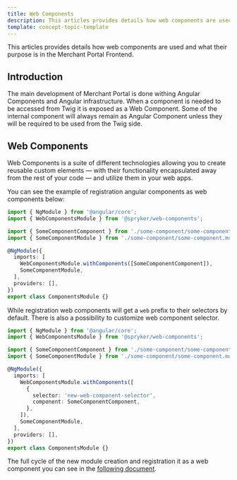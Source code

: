 ```yaml
---
title: Web Components
description: This articles provides details how web components are used and what their purpose is in the Merchant Portal Frontend.
template: concept-topic-template
---
```


This articles provides details how web components are used and what their purpose is in the Merchant Portal Frontend.

## Introduction

The main development of Merchant Portal is done withing Angular Components and Angular infrastructure. When a component is needed to be accessed from Twig it is exposed as a Web Component.
Some of the internal component will always remain as Angular Component unless they will be required to be used from the Twig side.

## Web Components

Web Components is a suite of different technologies allowing you to create reusable custom elements — with their functionality encapsulated away from the rest of your code — and utilize them in your web apps.

You can see the example of registration angular components as web components below:

```ts
import { NgModule } from '@angular/core';
import { WebComponentsModule } from '@spryker/web-components';

import { SomeComponentComponent } from './some-component/some-component.component';
import { SomeComponentModule } from './some-component/some-component.module';

@NgModule({
  imports: [
    WebComponentsModule.withComponents([SomeComponentComponent]),
    SomeComponentModule,
  ],
  providers: [],
})
export class ComponentsModule {}
```

While registration web components will get a `web` prefix to their selectors by default. There is also a possibility to customize web component selector.

```ts
import { NgModule } from '@angular/core';
import { WebComponentsModule } from '@spryker/web-components';

import { SomeComponentComponent } from './some-component/some-component.component';
import { SomeComponentModule } from './some-component/some-component.module';

@NgModule({
  imports: [
    WebComponentsModule.withComponents([
      {
        selector: 'new-web-component-selector',
        component: SomeComponentComponent,
      },
    ]),
    SomeComponentModule,
  ],
  providers: [],
})
export class ComponentsModule {}
```

The full cycle of the new module creation and registration it as a web component you can see in the [following document](/docs/marketplace/dev/howtos/how-to-create-a-new-module-with-application.html).
